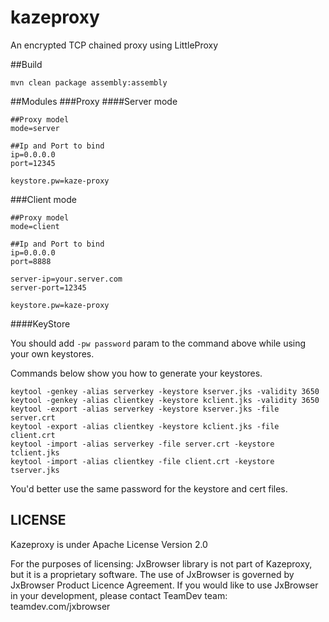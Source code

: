 kazeproxy
========
An encrypted TCP chained proxy using LittleProxy


##Build
```
mvn clean package assembly:assembly
```


##Modules
###Proxy
####Server mode
```
##Proxy model
mode=server

##Ip and Port to bind
ip=0.0.0.0
port=12345

keystore.pw=kaze-proxy
```
###Client mode
```
##Proxy model
mode=client

##Ip and Port to bind
ip=0.0.0.0
port=8888

server-ip=your.server.com
server-port=12345

keystore.pw=kaze-proxy
```


####KeyStore

You should add `-pw password` param to the command above while using your own keystores.


Commands below show you how to generate your keystores.

```
keytool -genkey -alias serverkey -keystore kserver.jks -validity 3650
keytool -genkey -alias clientkey -keystore kclient.jks -validity 3650
keytool -export -alias serverkey -keystore kserver.jks -file server.crt
keytool -export -alias clientkey -keystore kclient.jks -file client.crt
keytool -import -alias serverkey -file server.crt -keystore tclient.jks
keytool -import -alias clientkey -file client.crt -keystore tserver.jks
```
You'd better use the same password for the keystore and cert files.

## LICENSE
Kazeproxy is under Apache License Version 2.0

For the purposes of licensing: JxBrowser library is not part of Kazeproxy, but it is a proprietary software. The use of JxBrowser is governed by JxBrowser Product Licence Agreement. If you would like to use JxBrowser in your development, please contact TeamDev team: teamdev.com/jxbrowser
